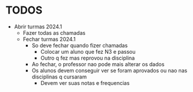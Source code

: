 # TODOS

- Abrir turmas 2024.1
    - Fazer todas as chamadas
    - Fechar turmas 2024.1
        - So deve fechar quando fizer chamadas
            - Colocar um aluno que fez N3 e passou
            - Outro q fez mas reprovou na disciplina
        - Ao fechar, o professor nao pode mais alterar os dados
        - Os alunos devem conseguir ver se foram aprovados ou nao nas disciplinas q cursaram
            - Devem ver suas notas e frequencias